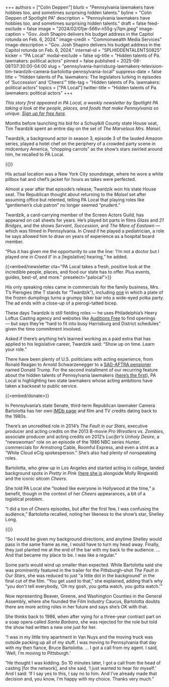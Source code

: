 +++
authors = ["Colin Deppen"]
blurb = "Pennsylvania lawmakers have hobbies too, and sometimes surprising hidden talents."
byline = "Colin Deppen of Spotlight PA"
description = "Pennsylvania lawmakers have hobbies too, and sometimes surprising hidden talents."
draft = false
feed-exclude = false
image = "2024/02/01jw-566v-n55g-y7qm.jpeg"
image-caption = "Gov. Josh Shapiro delivers his budget address in the Capitol rotunda on Feb. 6, 2024."
image-credit = "Commonwealth Media Services"
image-description = "Gov. Josh Shapiro delivers his budget address in the Capitol rotunda on Feb. 6, 2024."
internal-id = "SPLHIDDENTALENTS0825"
kicker = "PA Local"
modal-exclude = false
og-title = "Hidden talents of Pa. lawmakers: political actors"
pinned = false
published = 2025-08-08T07:30:00-04:00
slug = "pennsylvania-harrisburg-lawmakers-television-tim-twardzik-camera-bartolotta-pennsylvania-local"
suppress-date = false
title = "Hidden talents of Pa. lawmakers: The legislators lurking in episodes of ‘Succession’ and ‘Cheers'"
title-tag = "Hidden talents of Pa. lawmakers: political actors"
topics = ["PA Local"]
twitter-title = "Hidden talents of Pa. lawmakers: political actors"
+++

<em>This story first appeared in PA Local, a weekly newsletter by Spotlight PA taking a look at the people, places, and foods that make Pennsylvania so unique. </em><a href="https://www.spotlightpa.org/newsletters/palocal/"><em>Sign up for free here</em></a><em>.</em>

Months before launching his bid for a Schuylkill County state House seat, Tim Twardzik spent an entire day on the set of <em>The Marvelous Mrs. Maisel.</em>

Twardzik, a background actor in season 3, episode 3 of the lauded Amazon series, played a hotel chef on the periphery of a crowded party scene in midcentury America, “chopping carrots” as the show’s stars swirled around him, he recalled to PA Local.

{{<picture src="2025/08/01m9-9mhx-5c37-xbja.jpeg" description="State Rep. Tim Twardzik (R., Schuylkill), center, speaks with Gov. Josh Shapiro." caption="State Rep. Tim Twardzik (R., Schuylkill), center, speaks with Gov. Josh Shapiro." credit="Commonwealth Media Services">}}

His actual location was a New York City soundstage, where he wore a white pillbox hat and chef’s jacket for hours as takes were perfected.

Almost a year after that episode’s release, Twardzik won his state House seat. The Republican thought about returning to the<em> Maisel </em>set after assuming office but relented, telling PA Local that playing roles like “gentlemen’s club patron” no longer seemed “prudent.”

Twardzik, a card-carrying member of the Screen Actors Guild, has appeared on call sheets for years. He’s played bit parts in films <em>Glass</em> and <em>21 Bridges</em>, and the shows <em>Servant</em>, <em>Succession</em>, and <em>The Mare of Eastown</em> — which was filmed in Pennsylvania. In <em>Creed II</em> he played a pediatrician, a role he says allowed him to draw on years of experience as a hospital board member.

“Plus it has given me the opportunity to use the line: ‘I’m not a doctor but I played one in <em>Creed II</em>’ in a \[legislative\] hearing,” he added.

{{<embed/newsletter cta="PA Local takes a fresh, positive look at the incredible people, places, and food our state has to offer. Plus events, guides, best-of, and more." preselect="palocal">}}

His only speaking roles came in commercials for the family business, Mrs. T’s Pierogies (the T stands for “Twardzik”), including <a href="https://www.youtube.com/watch?v=f9TM6uW-Ha8">one</a> in which a plate of the frozen dumplings turns a grumpy biker bar into a wide-eyed polka party. The ad ends with a close-up of a pierogi-tatted bicep.

These days Twardzik is still fielding roles — he uses Philadelphia’s Heery Loftus Casting agency and websites like <a href="http://AuditionsFree.com">Auditions Free</a> to find openings —&nbsp;but says they’re “hard to fit into busy Harrisburg and District schedules” given the time commitment involved.

Asked if there’s anything he’s learned working as a paid extra that has applied to his legislative career, Twardzik said: “Show up on time. Learn your role.”

There have been plenty of U.S. politicians with acting experience, from Ronald Reagan to Arnold Schwarzenegger to a <a href="https://www.hollywoodreporter.com/news/politics-news/donald-trump-sag-aftra-pension-quit-guild-1235375638/">SAG-AFTRA pensioner</a> named Donald Trump. For the second installment of our recurring feature about the hidden talents of Pennsylvania lawmakers (<a href="https://www.spotlightpa.org/news/2025/05/pennsylvania-harrisburg-lawmakers-talent-nikil-saval-marty-flynn-mma-new-yorker/">here’s the first</a>), PA Local is highlighting two state lawmakers whose acting ambitions have taken a backseat to public service.

{{<embed/donate>}}

In Pennsylvania’s state Senate, third-term Republican lawmaker Camera Bartolotta has her own <a href="https://www.imdb.com/name/nm4036735/">IMDb page</a> and film and TV credits dating back to the 1980s.

There’s an uncredited role in 2014’s <em>The Fault in our Stars</em>, executive producer and acting credits on the 2013 B-movie <em>Pro Wrestlers vs. Zombies</em>, associate producer and acting credits on 2012’s <em>Lucifer’s Unholy Desire</em>, a “newswoman” role on an episode of the 1986 NBC series <em>Hunter</em>, commercials for Armstrong Cable, Roomful Express, and even a stint as a “White Cloud eCig spokesperson.” She’s also had plenty of nonspeaking roles.

Bartolotta, who grew up in Los Angeles and started acting in college, landed background spots in <em>Pretty in Pink </em>(<a href="https://x.com/CameraForSenate/status/515158303153090560?lang=ar">here she is</a> alongside Molly Ringwald) and the iconic sitcom <em>Cheers</em>.

She told PA Local she “looked like everyone in Hollywood at the time,” a benefit, though in the context of her <em>Cheers </em>appearances, a bit of a logistical problem.

“I did a ton of <em>Cheers</em> episodes, but after the first few, I was confusing the audience,” Bartolotta recalled, noting her likeness to the show’s star, Shelley Long.

{{<picture src="2025/08/01m9-9mps-3zra-3qdv.jpeg" description="State Sen. Camera Bartolotta (R., Washington) in a committee hearing." caption="State Sen. Camera Bartolotta (R., Washington) in a committee hearing." credit="Commonwealth Media Services">}}

“So I would be given my background directions, and anytime Shelley would pass in the same frame as me, I would have to turn my head away. Finally, they just planted me at the end of the bar with my back to the audience. … And that became my place to be. I was like a regular.”

Some parts would wind up smaller than expected. While Bartolotta said she was prominently featured in the trailer for the Pittsburgh-shot <em>The</em> <em>Fault in Our Stars</em>, she was reduced to just “a little dot in the background” in the final cut of the film. “You get used to that,” she explained, adding that’s why “you don&#39;t tell everybody, ‘Oh my gosh, you gotta watch, you gotta watch.’”

Now representing Beaver, Greene, and Washington Counties in the General Assembly, where she founded the Film Industry Caucus, Bartolotta doubts there are more acting roles in her future and says she’s OK with that.

She thinks back to 1986, when after vying for a three-year contract part on a soap opera called <em>Santa Barbara</em>, she was rejected for the role but told the show had written a new one just for her.

“I was in my little tiny apartment in Van Nuys and the moving truck was outside packing up all of my stuff. I was moving to Pennsylvania that day with my then fiance, Bruce Bartolotta. … I got a call from my agent. I said, ‘Well, I&#39;m moving to Pittsburgh.’

“He thought I was kidding. So 10 minutes later, I got a call from the head of casting \[for the network\], and she said, ‘I just wanted to hear for myself.’ And I said: ‘If I say yes to this, I say no to him. And I&#39;ve already made that decision and, you know, I&#39;m happy with my choice. Thanks very much.”

